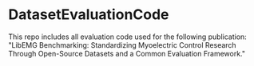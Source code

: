 # DatasetEvaluationCode

This repo includes all evaluation code used for the following publication: "LibEMG Benchmarking: Standardizing Myoelectric Control Research Through Open-Source Datasets and a Common Evaluation Framework."